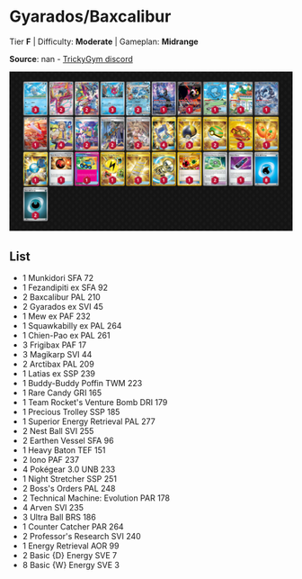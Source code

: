# Gyarados/Baxcalibur

Tier **F** | Difficulty: **Moderate** | Gameplan: **Midrange**

**Source**: nan - [TrickyGym discord](nan)

![decklist](../../!Images/Standard/17SVI-DRI/Gyarados-Baxcalibur.png)

## List
* 1 Munkidori SFA 72
* 1 Fezandipiti ex SFA 92
* 2 Baxcalibur PAL 210
* 2 Gyarados ex SVI 45
* 1 Mew ex PAF 232
* 1 Squawkabilly ex PAL 264
* 1 Chien-Pao ex PAL 261
* 3 Frigibax PAF 17
* 3 Magikarp SVI 44
* 2 Arctibax PAL 209
* 1 Latias ex SSP 239
* 1 Buddy-Buddy Poffin TWM 223
* 1 Rare Candy GRI 165
* 1 Team Rocket's Venture Bomb DRI 179
* 1 Precious Trolley SSP 185
* 1 Superior Energy Retrieval PAL 277
* 2 Nest Ball SVI 255
* 2 Earthen Vessel SFA 96
* 1 Heavy Baton TEF 151
* 2 Iono PAF 237
* 4 Pokégear 3.0 UNB 233
* 1 Night Stretcher SSP 251
* 2 Boss's Orders PAL 248
* 2 Technical Machine: Evolution PAR 178
* 4 Arven SVI 235
* 3 Ultra Ball BRS 186
* 1 Counter Catcher PAR 264
* 2 Professor's Research SVI 240
* 1 Energy Retrieval AOR 99
* 2 Basic {D} Energy SVE 7
* 8 Basic {W} Energy SVE 3